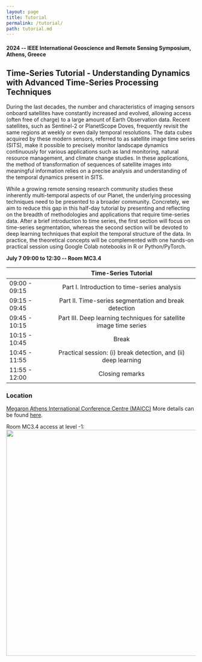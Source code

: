 ```yaml
---
layout: page
title: Tutorial
permalink: /tutorial/
path: tutorial.md
---
```


#### 2024 -- IEEE International Geoscience and Remote Sensing Symposium, Athens, Greece

## Time-Series Tutorial - Understanding Dynamics with Advanced Time-Series Processing Techniques

During the last decades, the number and characteristics of imaging sensors onboard satellites have constantly increased and evolved, allowing access (often free of charge) to a large amount of Earth Observation data. Recent satellites, such as Sentinel-2 or PlanetScope Doves, frequently revisit the same regions at weekly or even daily temporal resolutions. The data cubes acquired by these modern sensors, referred to as satellite image time series (SITS), make it possible to precisely monitor landscape dynamics continuously for various applications such as land monitoring, natural resource management, and climate change studies. In these applications, the method of transformation of sequences of satellite images into meaningful information relies on a precise analysis and understanding of the temporal dynamics present in SITS.

While a growing remote sensing research community studies these inherently multi-temporal aspects of our Planet, the underlying processing techniques need to be presented to a broader community. Concretely, we aim to reduce this gap in this half-day tutorial by presenting and reflecting on the breadth of methodologies and applications that require time-series data. After a brief introduction to time series, the first section will focus on time-series segmentation, whereas the second section will be devoted to deep learning techniques that exploit the temporal structure of the data. In practice, the theoretical concepts will be complemented with one hands-on practical session using Google Colab notebooks in R or Python/PyTorch. 


**July 7 09:00 to 12:30 -- Room MC3.4**

|  | Time-Series Tutorial                  |
| ---            | :-:        |    
| 09:00 - 09:15 | Part I. Introduction to time-series analysis                                         |
| 09:15 - 09:45 | Part II. Time-series segmentation and break detection                                      |
| 09:45 - 10:15 | Part III. Deep learning techniques for satellite image time series                                      | 
| 10:15 - 10:45 | Break                                                             |
| 10:45 - 11:55 | Practical session: (i) break detection, and (ii) deep learning |
| 11:55 - 12:00 | Closing remarks |


<!--## Directions-->

### Location
[Megaron Athens International Conference Centre (MAICC)](https://maps.app.goo.gl/s5FEujS55CBfdGpb7)
More details can be found [here](https://www.2024.ieeeigarss.org/venue.php).

Room MC3.4 access at level -1:
<img src="https://2024.ieeeigarss.org/images/IGARSS_New%20General%20floorplan.svg" width="600">


<!--### Room 003-->

<!--<img src="https://breizhcrops.s3.eu-central-1.amazonaws.com/isprstutorial2022/map.png" width="600">-->

<!--<img src="{{site.baseurl}}/assets/img/map.png" width="600">-->

<!--- ([Google Colab Notebook 1](https://colab.research.google.com/drive/1ZJIJKvFefrrrlKgaWjUaq3_Kelnp9Wq5?usp=sharing)) 
 ([Google Colab Notebook 2](https://colab.research.google.com/drive/1DYZGgFfIA92gb7SaVi2ZPgmcIAc101rl?usp=sharing))
---!>

<!--
## General Description

### Time Series in Earth Observation
Dynamics on the Earth’s surface are governed by continuous temporal processes that can be observed in discrete intervals by Earth observation satellites that cover the same location on Earth at regular temporal intervals. An increase in data availability and the development of data-driven methods allow us to use new space-borne measurements to estimate the parameters of deep learning models for a variety of applications, such as vegetation modeling, climate forecasting, or precipitation nowcasting.
This tutorial covers the latest developments in deep learning techniques for time series classification with application to Earth observation. Time series classification is the task of determining a discrete class label for an unlabeled time series. Several mechanisms that often originated from related fields, like computer vision (e.g., convolutional neural networks) or natural language processing (e.g., recurrent neural networks) have proven to be useful for time series classification in the Earth observation domain. In this tutorial, we aim at providing a solid theoretical basis to understand these concepts. Practical sessions allow the participants to follow with hands-on code in Jupyter and Colab notebooks.

### Course Description

The full-day tutorial course will be partitioned into five parts: I: Introduction to Deep Learning and Time Series, II: Convolutional Neural Networks, III: Recurrent Neural Networks, IV: Self-Attention Networks, and V: Conclusions. We aim for longer breaks in between the parts that will help the participants to eat, reflect, recover and prepare for the upcoming content. Each part is separated in a theoretical presentation and a practical hands-on section where each participant engages with their own laptops using Jupyter and Colab notebooks.

#### Introduction

Introduction to deep learning and the concepts of jointly learned feature extraction and classification in the scope of end-to-end learning. A general introduction to time series data in Earth observation and outlines on the relevance of time series data for Earth observation.

#### Convolutional Neural Networks

<img src="{{site.baseurl}}/assets/img/cnn.png" width="400">

Convolutional Neural Networks are covered in the second part of the tutorial. After introducing the principle of convolutions for time series, we will implement and apply a simple temporal convolutional neural network to a remote sensing dataset. Then, some key components of the state-of-the-art convolutional neural network architectures including residual connections and inception modules are described and tested. The use of pooling layers and the concept of receptive fields are also discussed.

#### Recurrent Neural Networks

<img src="{{site.baseurl}}/assets/img/convlstm.gif" width="400">

Recurrent Neural Networks are covered first in theory and then following practical examples. In particular, the vanishing gradient problem is addressed and the two main architectures to solve this issue, i.e., long short-term memory networks and gated recurrent units, are introduced. Examples from remote sensing and text analysis are given to support understanding.

#### Self-Attention Networks

<img src="{{site.baseurl}}/assets/img/self-attention-1.gif" width="400">

Self-Attention Networks, as used in the Transformer, Bert, or GPT models, are covered in the fourth part. The concept of self-attention is introduced in a gentle manner. The relationship of attention scores to input and output time series is outlined. Practical examples from language and remote sensing time series close this part.

#### Conclusion

Conclusions. This tutorial finishes by some conclusions and a brief outlook on the current research for satellite image time series classification.

We provide a link to a public GitHub repository with Jupyter notebooks and slides. During the practical sessions, each participant is encouraged to utilize their own laptop to run the Jupyter notebooks either on their own devices or on a Google Colab Notebook using their respective Google accounts. We provide links and resources to start the Colab Notebooks from the GitHub repository and may gather additional questions with tools like sli.do or pringo.
-->
